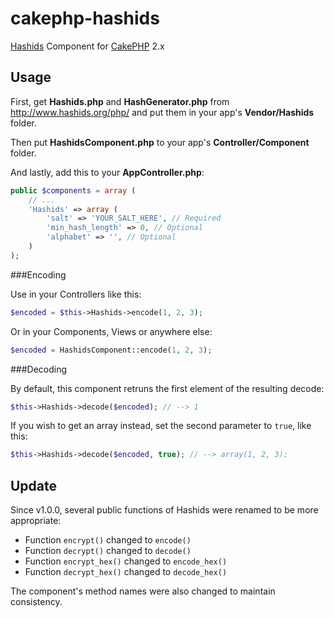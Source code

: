 # cakephp-hashids

[Hashids](http://www.hashids.org) Component for [CakePHP](http://cakephp.org/) 2.x

## Usage

First, get **Hashids.php** and **HashGenerator.php** from http://www.hashids.org/php/ and put them in your app's **Vendor/Hashids** folder.

Then put **HashidsComponent.php** to your app's **Controller/Component** folder.

And lastly, add this to your **AppController.php**:
```php
public $components = array (
	// ...
	'Hashids' => array (
		'salt' => 'YOUR_SALT_HERE', // Required
		'min_hash_length' => 0, // Optional
		'alphabet' => '', // Optional
	)
);
```

###Encoding

Use in your Controllers like this:
```php
$encoded = $this->Hashids->encode(1, 2, 3);
```

Or in your Components, Views or anywhere else:
```php
$encoded = HashidsComponent::encode(1, 2, 3);
```

###Decoding

By default, this component retruns the first element of the resulting decode:
```php
$this->Hashids->decode($encoded); // --> 1
```

If you wish to get an array instead, set the second parameter to `true`, like this:
```php
$this->Hashids->decode($encoded, true); // --> array(1, 2, 3);
```

## Update

Since v1.0.0, several public functions of Hashids were renamed to be more appropriate:

* Function `encrypt()` changed to `encode()`
* Function `decrypt()` changed to `decode()`
* Function `encrypt_hex()` changed to `encode_hex()`
* Function `decrypt_hex()` changed to `decode_hex()`

The component's method names were also changed to maintain consistency.
